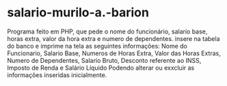 # salario-murilo-a.-barion
Programa feito em PHP, que pede o nome do funcionário, salario base, horas extra, valor da hora extra e numero de dependentes.
insere na tabela do banco e imprime na tela as seguintes informações: Nome do Funcionario, Salario Base, Numeros de Horas Extra, Valor das Horas Extras, Numero de Dependentes, Salario Bruto, Desconto referente ao INSS, Imposto de Renda e Salário Líquido
Podendo alterar ou exxcluir as informações inseridas inicialmente.
